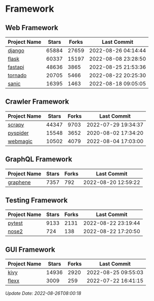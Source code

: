 # Framework

## Web Framework
| Project Name | Stars | Forks | Last Commit |
| ------------ | ----- | ----- | ----------- |
| [django](https://github.com/django/django) | 65884 | 27659 | 2022-08-26 04:14:44 |
| [flask](https://github.com/pallets/flask) | 60337 | 15197 | 2022-08-08 23:28:50 |
| [fastapi](https://github.com/tiangolo/fastapi) | 48636 | 3865 | 2022-08-25 21:53:36 |
| [tornado](https://github.com/tornadoweb/tornado) | 20705 | 5466 | 2022-08-22 20:25:30 |
| [sanic](https://github.com/sanic-org/sanic) | 16395 | 1463 | 2022-08-18 09:05:05 |

## Crawler Framework
| Project Name | Stars | Forks | Last Commit |
| ------------ | ----- | ----- | ----------- |
| [scrapy](https://github.com/scrapy/scrapy) | 44347 | 9703 | 2022-07-29 19:34:37 |
| [pyspider](https://github.com/binux/pyspider) | 15548 | 3652 | 2020-08-02 17:34:20 |
| [webmagic](https://github.com/code4craft/webmagic) | 10502 | 4079 | 2022-08-04 17:03:00 |

## GraphQL Framework
| Project Name | Stars | Forks | Last Commit |
| ------------ | ----- | ----- | ----------- |
| [graphene](https://github.com/graphql-python/graphene) | 7357 | 792 | 2022-08-20 12:59:22 |

## Testing Framework
| Project Name | Stars | Forks | Last Commit |
| ------------ | ----- | ----- | ----------- |
| [pytest](https://github.com/pytest-dev/pytest) | 9133 | 2131 | 2022-08-22 23:19:44 |
| [nose2](https://github.com/nose-devs/nose2) | 724 | 138 | 2022-08-22 17:20:50 |

## GUI Framework
| Project Name | Stars | Forks | Last Commit |
| ------------ | ----- | ----- | ----------- |
| [kivy](https://github.com/kivy/kivy) | 14936 | 2920 | 2022-08-25 09:55:03 |
| [flexx](https://github.com/flexxui/flexx) | 3009 | 259 | 2022-07-22 16:41:15 |

*Update Date: 2022-08-26T08:00:18*